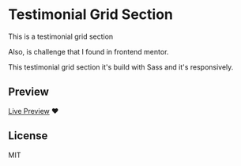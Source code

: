 # Testimonial Grid Section 

This is a testimonial grid section

Also, is challenge that I found in frontend mentor.

This testimonial grid section it's build with Sass and it's responsively.

## Preview
[Live Preview](https://cesarionivar.github.io/testimonial-section/) ❤

## License
MIT
